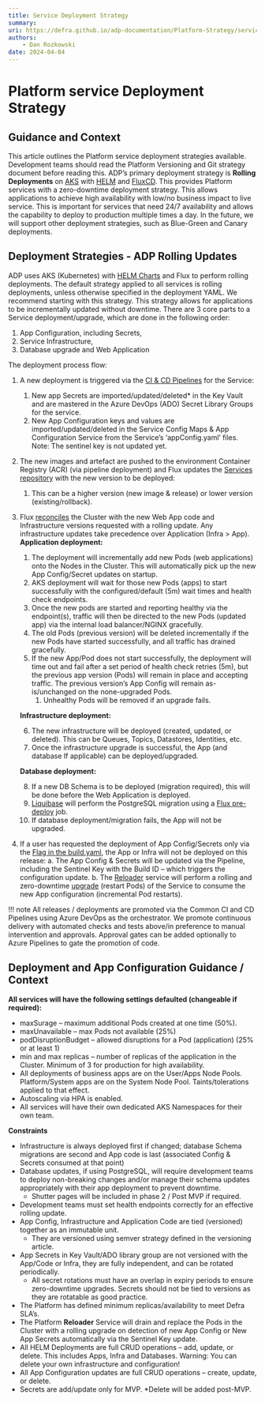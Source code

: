 ```yaml
---
title: Service Deployment Strategy
summary: 
uri: https://defra.github.io/adp-documentation/Platform-Strategy/service-deployment-strategy/
authors:
    - Dan Rozkowski
date: 2024-04-04
---
```


# Platform service Deployment Strategy

## Guidance and Context

This article outlines the Platform service deployment strategies available. Development teams should read the Platform Versioning and Git strategy document before reading this. ADP’s primary deployment strategy is **Rolling Deployments** on [AKS](https://kubernetes.io/docs/tutorials/kubernetes-basics/update/update-intro/) with [HELM](https://atlassian.github.io/data-center-helm-charts/userguide/upgrades/HELM_CHART_UPGRADE/#3-define-the-upgrade-method) and [FluxCD](https://fluxcd.io/flagger/usage/deployment-strategies/). This provides Platform services with a zero-downtime deployment strategy. This allows applications to achieve high availability with low/no business impact to live service. This is important for services that need 24/7 availability and allows the capability to deploy to production multiple times a day. In the future, we will support other deployment strategies, such as Blue-Green and Canary deployments.

## Deployment Strategies - ADP Rolling Updates

ADP uses AKS (Kubernetes) with [HELM Charts](https://helm.sh/docs/topics/charts/) and Flux to perform rolling deployments. The default strategy applied to all services is rolling deployments, unless otherwise specified in the deployment YAML. We recommend starting with this strategy. This strategy allows for applications to be incrementally updated without downtime.
There are 3 core parts to a Service deployment/upgrade, which are done in the following order:

1.	App Configuration, including Secrets,
2.	Service Infrastructure,
3.	Database upgrade and Web Application

The deployment process flow:

1.	A new deployment is triggered via the [CI & CD Pipelines](https://github.com/DEFRA/ado-pipeline-common?tab=readme-ov-file) for the Service:
    1. New app Secrets are imported/updated/deleted* in the Key Vault and are mastered in the Azure DevOps (ADO) Secret Library Groups for the service.
    2. New App Configuration keys and values are imported/updated/deleted in the Service Config Maps & App Configuration Service from the Service’s ‘appConfig.yaml’ files. Note: The sentinel key is not updated yet.
2. The new images and artefact are pushed to the environment Container Registry (ACR) (via pipeline deployment) and Flux updates the [Services repository](https://github.com/DEFRA/adp-flux-services) with the new version to be deployed:
   1. This can be a higher version (new image & release) or lower version (existing/rollback).

3. Flux [reconciles](https://learn.microsoft.com/en-us/azure/azure-arc/kubernetes/tutorial-use-gitops-flux2?tabs=azure-cli#apply-a-flux-configuration) the Cluster with the new Web App code and Infrastructure versions requested with a rolling update. Any infrastructure updates take precedence over Application (Infra > App).
   **Application deployment:**

   1. The deployment will incrementally add new Pods (web applications) onto the Nodes in the Cluster. This will automatically pick up the new App Config/Secret updates on startup.
   2. AKS deployment will wait for those new Pods (apps) to start successfully with the configured/default (5m) wait times and health check endpoints.
   3. Once the new pods are started and reporting healthy via the endpoint(s), traffic will then be directed to the new Pods (updated app) via the internal load balancer/NGINX gracefully.
   4. The old Pods (previous version) will be deleted incrementally if the new Pods have started successfully, and all traffic has drained gracefully.
   5. If the new App/Pod does not start successfully, the deployment will time out and fail after a set period of health check retries (5m), but the previous app version (Pods) will remain in place and accepting traffic. The previous version’s App Config will remain as-is/unchanged on the none-upgraded Pods.
      1. Unhealthy Pods will be removed if an upgrade fails.

   **Infrastructure deployment:**

   6. The new infrastructure will be deployed (created, updated, or deleted). This can be Queues, Topics, Datastores, Identities, etc.
   7. Once the infrastructure upgrade is successful, the App (and database If applicable) can be deployed/upgraded.

   **Database deployment:**

   8. If a new DB Schema is to be deployed (migration required), this will be done before the Web Application is deployed. 
   9. [Liquibase](https://docs.liquibase.com/start/tutorials/postgresql/postgresql-azure-database.html) will perform the PostgreSQL migration using a [Flux pre-deploy](https://fluxcd.io/flux/use-cases/running-jobs/) job.
   10. If database deployment/migration fails, the App will not be upgraded.

4. If a user has requested the deployment of App Config/Secrets only via the [Flag in the build.yaml](https://github.com/DEFRA/ado-pipeline-common/blob/main/docs/AppBuildAndDeploy.md#buildyaml-for-nodejs-app), the App or Infra will not be deployed on this release:
a.	The App Config & Secrets will be updated via the Pipeline, including the Sentinel Key with the Build ID – which triggers the configuration update.
b.	The [Reloader](https://github.com/stakater/Reloader) service will perform a rolling and zero-downtime [upgrade](https://github.com/stakater/Reloader?tab=readme-ov-file#problem) (restart Pods) of the Service to consume the new App configuration (incremental Pod restarts).

!!! note
    All releases / deployments are promoted via the Common CI and CD Pipelines using Azure DevOps as the orchestrator. We promote continuous delivery with automated checks and tests above/in preference to manual intervention and approvals. Approval gates can be added optionally to Azure Pipelines to gate the promotion of code. 

## Deployment and App Configuration Guidance / Context

**All services will have the following settings defaulted (changeable if required):**

- maxSurage – maximum additional Pods created at one time (50%).
- maxUnavailable – max Pods not available (25%)
- podDisruptionBudget – allowed disruptions for a Pod (application) (25% or at least 1)
- min and max replicas – number of replicas of the application in the Cluster. Minimum of 3 for production for high availability. 
- All deployments of business apps are on the User/Apps Node Pools. Platform/System apps are on the System Node Pool. Taints/tolerations applied to that effect.
- Autoscaling via HPA is enabled.
- All services will have their own dedicated AKS Namespaces for their own team.

**Constraints**

- Infrastructure is always deployed first if changed; database Schema migrations are second and App code is last (associated Config & Secrets consumed at that point)
- Database updates, if using PostgreSQL, will require development teams to deploy non-breaking changes and/or manage their schema updates appropriately with their app deployment to prevent downtime.
  - Shutter pages will be included in phase 2 / Post MVP if required.
- Development teams must set health endpoints correctly for an effective rolling update.
- App Config, Infrastructure and Application Code are tied (versioned) together as an immutable unit.
  - They are versioned using semver strategy defined in the versioning article.
- App Secrets in Key Vault/ADO library group are not versioned with the App/Code or Infra, they are fully independent, and can be rotated periodically. 
  - All secret rotations must have an overlap in expiry periods to ensure zero-downtime upgrades. Secrets should not be tied to versions as they are rotatable as good practice.
- The Platform has defined minimum replicas/availability to meet Defra SLA’s.
- The Platform **Reloader** Service will drain and replace the Pods in the Cluster with a rolling upgrade on detection of new App Config or New App Secrets automatically via the Sentinel Key update.
- All HELM Deployments are full CRUD operations – add, update, or delete. This includes Apps, Infra and Databases. Warning: You can delete your own infrastructure and configuration!
- All App Configuration updates are full CRUD operations – create, update, or delete.
- Secrets are add/update only for MVP. *Delete will be added post-MVP.

